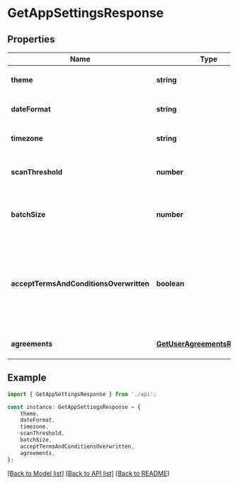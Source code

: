 # GetAppSettingsResponse


## Properties

Name | Type | Description | Notes
------------ | ------------- | ------------- | -------------
**theme** | **string** | Applied application theme. | [default to undefined]
**dateFormat** | **string** | Applied application date format | [default to undefined]
**timezone** | **string** | Applied application timezone | [default to undefined]
**scanThreshold** | **number** | Applied the threshold for scan operation. | [default to undefined]
**batchSize** | **number** | Applied the batch of the commands for workbench. | [default to undefined]
**acceptTermsAndConditionsOverwritten** | **boolean** | Flag indicating that terms and conditions are accepted via environment variable | [default to undefined]
**agreements** | [**GetUserAgreementsResponse**](GetUserAgreementsResponse.md) | Agreements set by the user. | [default to undefined]

## Example

```typescript
import { GetAppSettingsResponse } from './api';

const instance: GetAppSettingsResponse = {
    theme,
    dateFormat,
    timezone,
    scanThreshold,
    batchSize,
    acceptTermsAndConditionsOverwritten,
    agreements,
};
```

[[Back to Model list]](../README.md#documentation-for-models) [[Back to API list]](../README.md#documentation-for-api-endpoints) [[Back to README]](../README.md)

